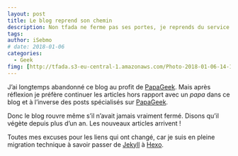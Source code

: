 ```yaml
---
layout: post
title: Le blog reprend son chemin
description: Non tfada ne ferme pas ses portes, je reprends du service après avoir ouvert PapaGeek. 
tags: 
author: iSebmo
# date: 2018-01-06
categories:
  - Geek
fimg: [http://tfada.s3-eu-central-1.amazonaws.com/Photo-2018-01-06-14-14-jczDQkQo0MDtZ0lRHVMD.jpg](http://tfada.s3-eu-central-1.amazonaws.com/Photo-2018-01-06-14-14-jczDQkQo0MDtZ0lRHVMD.jpg)
---
```


J’ai longtemps abandonné ce blog au profit de [PapaGeek](https://papageek.top). Mais après réflexion je préfère continuer les articles hors rapport avec un *papa* dans ce blog et à l’inverse des posts spécialisés sur [PapaGeek](papageek.top). 

Donc le blog rouvre même s’il n’avait jamais vraiment fermé. Disons qu’il végète depuis plus d’un an.  Les nouveaux articles arrivent !

Toutes mes excuses pour les liens qui ont changé, car je suis en pleine migration technique à savoir passer de [Jekyll](https://jekyllrb.com/) à [Hexo](https://hexo.io/index.html). 
